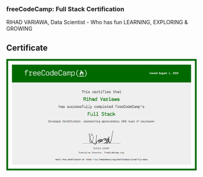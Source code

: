 ### freeCodeCamp: Full Stack Certification
RIHAD VARIAWA, Data Scientist - Who has fun LEARNING, EXPLORING & GROWING


## Certificate

<img src="./image_gallery/full stack.png"/>





